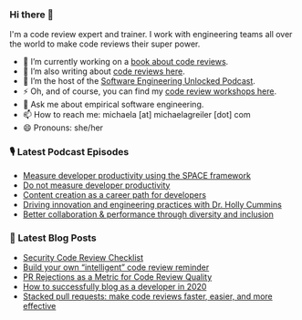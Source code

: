 ### Hi there 👋

I'm a code review expert and trainer. I work with engineering teams all over the world to make code reviews their super power.

* 🔭 I’m currently working on a [book about code reviews](https://www.michaelagreiler.com/code-review-book/ "Bring me to the Code Review Book").
* 🌱 I’m also writing about [code reviews here](https://www.michaelagreiler.com/all-posts/ "Let's read about code reviews").
* 👯 I’m the host of the [Software Engineering Unlocked Podcast](https://www.software-engineering-unlocked.com/ "Let's listen to the podcast").
* ⚡ Oh, and of course, you can find my [code review workshops here](http://awesomecodereviews.com "Bring me to the code review workshops").
* 💬 Ask me about empirical software engineering.
* 📫 How to reach me: michaela [at] michaelagreiler [dot] com 
* 😄 Pronouns: she/her


<!--
**mgreiler/mgreiler** is a ✨ _special_ ✨ repository because its `README.md` (this file) appears on your GitHub profile.

Here are some ideas to get you started:

- 🔭 I’m currently working on ...
- 🌱 I’m currently learning ...
- 👯 I’m looking to collaborate on ...
- 🤔 I’m looking for help with ...
- 💬 Ask me about ...
- 📫 How to reach me: ...
- 😄 Pronouns: ...
- ⚡ Fun fact: ...
-->


### 🎙️ Latest Podcast Episodes
<!-- PODCAST-POST-LIST:START -->
- [Measure developer productivity using the SPACE framework](https://www.software-engineering-unlocked.com/measure-developer-productivity-space/?utm_source=rss&utm_medium=rss&utm_campaign=measure-developer-productivity-space)
- [Do not measure developer productivity](https://www.software-engineering-unlocked.com/dont-measure-developer-productivity/?utm_source=rss&utm_medium=rss&utm_campaign=dont-measure-developer-productivity)
- [Content creation as a career path for developers](https://www.software-engineering-unlocked.com/content-creation-as-a-career-path/?utm_source=rss&utm_medium=rss&utm_campaign=content-creation-as-a-career-path)
- [Driving innovation and engineering practices  with Dr. Holly Cummins](https://www.software-engineering-unlocked.com/innovation-engineering-practices/?utm_source=rss&utm_medium=rss&utm_campaign=innovation-engineering-practices)
- [Better collaboration &amp; performance through diversity and inclusion](https://www.software-engineering-unlocked.com/diversity-and-inclusion/?utm_source=rss&utm_medium=rss&utm_campaign=diversity-and-inclusion)
<!-- PODCAST-POST-LIST:END -->

### 📩 Latest Blog Posts
<!-- BLOG-POST-LIST:START -->
- [Security Code Review Checklist](https://www.michaelagreiler.com/security-code-review-checklist/?utm_source=rss&utm_medium=rss&utm_campaign=security-code-review-checklist)
- [Build your own “intelligent” code review reminder](https://www.michaelagreiler.com/code-review-reminder/?utm_source=rss&utm_medium=rss&utm_campaign=code-review-reminder)
- [PR Rejections as a Metric for Code Review Quality](https://www.michaelagreiler.com/rejections-as-code-review-quality-metric/?utm_source=rss&utm_medium=rss&utm_campaign=rejections-as-code-review-quality-metric)
- [How to successfully blog as a developer in 2020](https://www.michaelagreiler.com/successfully-developer-blog/?utm_source=rss&utm_medium=rss&utm_campaign=successfully-developer-blog)
- [Stacked pull requests: make code reviews faster, easier, and more effective](https://www.michaelagreiler.com/stacked-pull-requests/?utm_source=rss&utm_medium=rss&utm_campaign=stacked-pull-requests)
<!-- BLOG-POST-LIST:END -->
